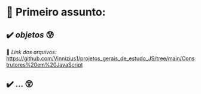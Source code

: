 # 🛬 Primeiro assunto: 
## ✔️ *objetos* 😰  
🔽 *Link dos arquivos:*  
https://github.com/Vinnizius1/projetos_gerais_de_estudo_JS/tree/main/Construtores%20em%20JavaScript  

## ✔️ ... 😲


